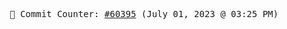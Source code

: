 <p align="center">
    <samp>
        📮 Commit Counter: <a href="https://github.com/Javascript-void0/Javascript-void0/commits/main">#60395</a> (July 01, 2023 @ 03:25 PM)
    </samp>
</p>